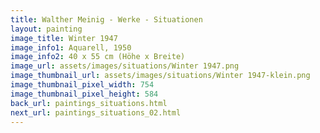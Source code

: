 ```yaml
---
title: Walther Meinig - Werke - Situationen
layout: painting
image_title: Winter 1947
image_info1: Aquarell, 1950
image_info2: 40 x 55 cm (Höhe x Breite)
image_url: assets/images/situations/Winter 1947.png
image_thumbnail_url: assets/images/situations/Winter 1947-klein.png
image_thumbnail_pixel_width: 754
image_thumbnail_pixel_height: 584
back_url: paintings_situations.html
next_url: paintings_situations_02.html
---
```


